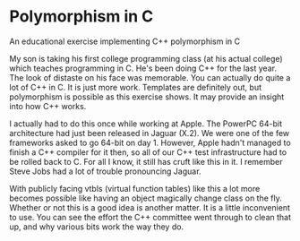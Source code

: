 # Polymorphism in C
An educational exercise implementing C++ polymorphism in C

My son is taking his first college programming class (at his actual college) which teaches programming
in C. He's been doing C++ for the last year. The look of distaste on his face was memorable. 
You can actually do quite a lot of C++ in C. It is just more work. Templates are definitely
out, but polymorphism is possible as this exercise shows. It may provide an insight into 
how C++ works. 

I actually had to do this once while working at Apple.  The PowerPC 64-bit architecture had
just been released in Jaguar (X.2). We were one of the few frameworks asked to go 64-bit 
on day 1. However, Apple hadn't managed to finish a C++ compiler for it then, so all of 
our C++ test infrastructure had to be rolled back to C. For all I know, it still has 
cruft like this in it.  I remember Steve Jobs had a lot of trouble pronouncing Jaguar.

With publicly facing vtbls (virtual function tables) like this a lot more becomes possible
like having an object magically change class on the fly.  Whether or not this is a good 
idea is another matter. It is a little inconvenient to use. You can see the effort the 
C++ committee went through to clean that up, and why various bits work the way they do.
